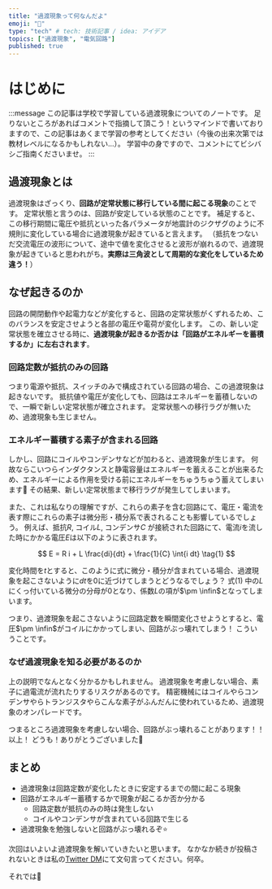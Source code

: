 ```yaml
---
title: "過渡現象って何なんだよ"
emoji: "🤔"
type: "tech" # tech: 技術記事 / idea: アイデア
topics: ["過渡現象", "電気回路"]
published: true
---
```

# はじめに
:::message
この記事は学校で学習している過渡現象についてのノートです。
足りないところがあればコメントで指摘して頂こう！というマインドで書いておりますので、この記事はあくまで学習の参考としてください（今後の出来次第では教材レベルになるかもしれない...）。
学習中の身ですので、コメントにてビシバシご指南くださいませ。
:::

## 過渡現象とは
過渡現象はざっくり、**回路が定常状態に移行している間に起こる現象**のことです。
定常状態と言うのは、回路が安定している状態のことです。
補足すると、この移行期間に電圧や抵抗といった各パラメータが地震計のジクザグのように不規則に変化している場合に過渡現象が起きていると言えます。
（抵抗をつないだ交流電圧の波形について、途中で値を変化させると波形が崩れるので、過渡現象が起きていると思われがち。**実際は三角波として周期的な変化をしているため違う！**）

## なぜ起きるのか
回路の開閉動作や起電力などが変化すると、回路の定常状態がくずれるため、このバランスを安定させようと各部の電圧や電荷が変化します。
この、新しい定常状態を確立させる時に、**過渡現象が起きるか否かは「回路がエネルギーを蓄積するか」に左右されます**。

### 回路定数が抵抗のみの回路
つまり電源や抵抗、スイッチのみで構成されている回路の場合、この過渡現象は起きないです。
抵抗値や電圧が変化しても、回路はエネルギーを蓄積しないので、一瞬で新しい定常状態が確立されます。
定常状態への移行ラグが無いため、過渡現象も生じません。

### エネルギー蓄積する素子が含まれる回路
しかし、回路にコイルやコンデンサなどが加わると、過渡現象が生じます。
何故ならこいつらインダクタンスと静電容量はエネルギーを蓄えることが出来るため、エネルギーによる作用を受ける前にエネルギーをちゅうちゅう蓄えてしまいます🍹
その結果、新しい定常状態まで移行ラグが発生してしまいます。

また、これは私なりの理解ですが、これらの素子を含む回路にて、電圧・電流を表す際にこれらの素子は微分形・積分系で表されることも影響しているでしょう。
例えば、抵抗$R$, コイル$L$, コンデンサ$C$ が接続された回路にて、電流$i$を流した時にかかる電圧$E$は以下のように表されます。

$$
E = R i + L \frac{di}{dt} + \frac{1}{C} \int{i dt} \tag{1}
$$

変化時間を$t$とすると、このように式に微分・積分が含まれている場合、過渡現象を起こさないように$dt$を0に近づけてしまうとどうなるでしょう？
式(1) 中の$L$にくっ付いている微分の分母が0となり、係数$L$の項が$\pm \infin$となってしまいます。

つまり、過渡現象を起こさないように回路定数を瞬間変化させようとすると、電圧$\pm \infin$がコイルにかかってしまい、回路がぶっ壊れてしまう！
こういうことです。

### なぜ過渡現象を知る必要があるのか
上の説明でなんとなく分かるかもしれません。
過渡現象を考慮しない場合、素子に過電流が流れたりするリスクがあるのです。
精密機械にはコイルやらコンデンサやらトランジスタやらこんな素子がふんだんに使われているため、過渡現象のオンパレードです。

つまるところ過渡現象を考慮しない場合、回路がぶっ壊れることがあります！！
以上！ どうも！ありがとうございました🙇

## まとめ
- 過渡現象は回路定数が変化したときに安定するまでの間に起こる現象
- 回路がエネルギー蓄積するかで現象が起こるか否か分かる
  - 回路定数が抵抗のみの時は発生しない
  - コイルやコンデンサが含まれている回路で生じる
- 過渡現象を勉強しないと回路がぶっ壊れるぞ⭐

次回はいよいよ過渡現象を解いていきたいと思います。
なかなか続きが投稿されないときは私の[Twitter DM](https://x.com/tim_daik)にて文句言ってください。何卒。

それでは👋
